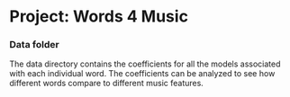 # Project: Words 4 Music
### Data folder

The data directory contains the coefficients for all the models associated with each individual word. The coefficients can be analyzed to see how different words compare to different music features.

